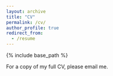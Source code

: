 ```yaml
---
layout: archive
title: "CV"
permalink: /cv/
author_profile: true
redirect_from:
  - /resume
---
```


{% include base_path %}

For a copy of my full CV, please email me. 


